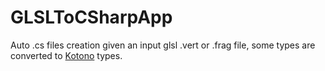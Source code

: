 # GLSLToCSharpApp
 
Auto .cs files creation given an input glsl .vert or .frag file, some types are converted to [Kotono](https://github.com/laracIette/Kotono) types.
